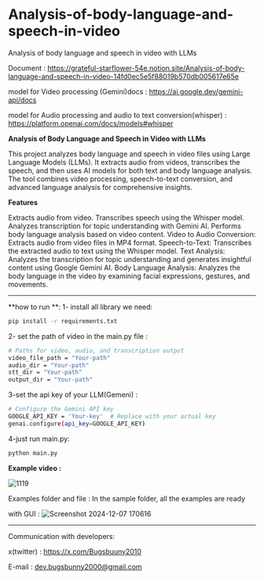 # Analysis-of-body-language-and-speech-in-video
Analysis of body language and speech in video with LLMs

Document : https://grateful-starflower-54e.notion.site/Analysis-of-body-language-and-speech-in-video-14fd0ec5e5f88019b570db005617e65e

model for Video processing (Gemini)docs : https://ai.google.dev/gemini-api/docs

model for Audio processing and audio to text conversion(whisper) : https://platform.openai.com/docs/models#whisper

**Analysis of Body Language and Speech in Video with LLMs**

This project analyzes body language and speech in video files using Large Language Models (LLMs). It extracts audio from videos, transcribes the speech, and then uses AI models for both text and body language analysis. The tool combines video processing, speech-to-text conversion, and advanced language analysis for comprehensive insights.

**Features**

Extracts audio from video.
Transcribes speech using the Whisper model.
Analyzes transcription for topic understanding with Gemini AI.
Performs body language analysis based on video content.
Video to Audio Conversion: Extracts audio from video files in MP4 format.
Speech-to-Text: Transcribes the extracted audio to text using the Whisper model.
Text Analysis: Analyzes the transcription for topic understanding and generates insightful content using Google Gemini AI.
Body Language Analysis: Analyzes the body language in the video by examining facial expressions, gestures, and movements.

-----
**how to run **:
1- install all library we need:

```bash
pip install -r requirements.txt
```

2- set the path of video in the main.py file :

```bash
# Paths for video, audio, and transcription output
video_file_path = "Your-path"
audio_dir = "Your-path"
stt_dir = "Your-path"
output_dir = "Your-path"

```

3-set the api key of your LLM(Gemeni) : 

```bash
# Configure the Gemini API key
GOOGLE_API_KEY = 'Your-key'  # Replace with your actual key
genai.configure(api_key=GOOGLE_API_KEY)
```

4-just run main.py:

```bash
python main.py
```

**Example video :**


![1119](https://github.com/user-attachments/assets/02a9fcaa-a5ad-4fec-88a4-3f07d1c2443f)

Examples folder and file :
In the sample folder, all the examples are ready

with GUI : 
![Screenshot 2024-12-07 170616](https://github.com/user-attachments/assets/69c3f13d-e4cf-4b22-8257-308a23949005)

---------------------------------------------------------------------------------------------------------------------------------------------------------------------------------------------------------------
Communication with developers:

x(twitter) : https://x.com/Bugsbuuny2010

E-mail : dev.bugsbunny2000@gmail.com



